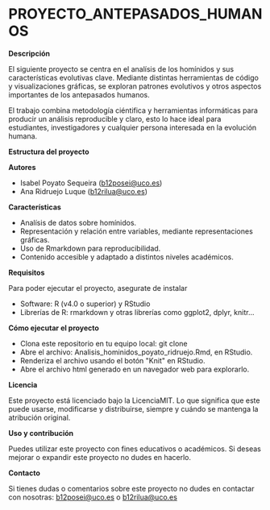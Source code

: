 # PROYECTO_ANTEPASADOS_HUMANOS

**Descripción**

El siguiente proyecto se centra en el analísis de los homínidos y sus características evolutivas clave. Mediante distintas herramientas de código y visualizaciones gráficas, se exploran patrones evolutivos y otros aspectos importantes de los antepasados humanos.

El trabajo combina metodología ciéntifica y herramientas informáticas para producir un análisis reproducible y claro, esto lo hace ideal para estudiantes, investigadores y cualquier persona interesada en la evolución humana.

**Estructura del proyecto**

**Autores**
+ Isabel Poyato Sequeira (b12posei@uco.es)
+ Ana Ridruejo Luque (b12rilua@uco.es)

**Características**

+ Analísis de datos sobre homínidos.
+ Representación y relación entre variables, mediante representaciones gráficas.
+ Uso de Rmarkdown para reproducibilidad.
+ Contenido accesible y adaptado a distintos niveles académicos.

**Requisitos**

Para poder ejecutar el proyecto, asegurate de instalar
+ Software:
R (v4.0 o superior) y RStudio
+ Librerías de R:
rmarkdown y otras librerías como ggplot2, dplyr, knitr...

**Cómo ejecutar el proyecto**

+ Clona este repositorio en tu equipo local:
git clone <URL-del-repositorio>
+ Abre el archivo: Analisis_hominidos_poyato_ridruejo.Rmd, en RStudio.
+ Renderiza el archivo usando el botón "Knit" en RStudio.
+ Abre el archivo html generado en un navegador web para explorarlo.

**Licencia**

Este proyecto está licenciado bajo la LicenciaMIT. Lo que significa que este puede usarse, modificarse y distribuirse, siempre y cuándo se mantenga la atribución original.

**Uso y contribución**

Puedes utilizar este proyecto con fines educativos o académicos. Si deseas mejorar o expandir este proyecto no dudes en hacerlo.

**Contacto**

Si tienes dudas o comentarios sobre este proyecto no dudes en contactar con nosotras: b12posei@uco.es o b12rilua@uco.es
